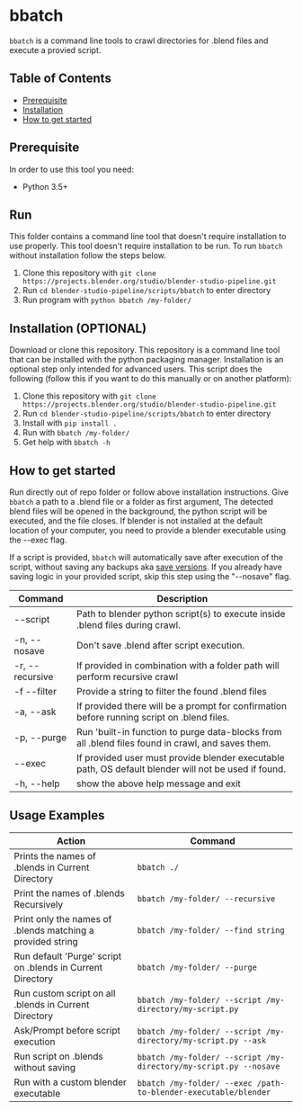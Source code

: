 # bbatch
`bbatch` is a command line tools to crawl directories for .blend files and execute a provied script.
## Table of Contents
- [Prerequisite](#prerequisite)
- [Installation](#installation)
- [How to get started](#how-to-get-started)

## Prerequisite
In order to use this tool you need:
- Python 3.5+

## Run 
This folder contains a command line tool that doesn't require installation to use properly. This tool doesn't require installation to be run. To run `bbatch` without installation follow the steps below.
1. Clone this repository with `git clone https://projects.blender.org/studio/blender-studio-pipeline.git`
2. Run `cd blender-studio-pipeline/scripts/bbatch` to enter directory
3. Run program with `python bbatch /my-folder/` 


## Installation (OPTIONAL)
Download or clone this repository. This repository is a command line tool that can be installed with the python packaging manager. Installation is an optional step only intended for advanced users.
This script does the following (follow this if you want to do this manually or on another platform):

1. Clone this repository with `git clone https://projects.blender.org/studio/blender-studio-pipeline.git`
2. Run `cd blender-studio-pipeline/scripts/bbatch` to enter directory
3. Install with `pip install .`
4. Run with `bbatch /my-folder/`
5. Get help with `bbatch -h`

## How to get started
Run directly out of repo folder or follow above installation instructions. Give `bbatch` a path to a .blend file or a folder as first argument, The detected blend files will be opened in the background, the python script will be executed, and the file closes. If blender is not installed at the default location of your computer, you need to provide a blender executable using the --exec flag.

If a script is provided, `bbatch` will automatically save after execution of the script, without saving any backups aka [save versions](https://docs.blender.org/manual/en/latest/editors/preferences/save_load.html#:~:text=of%20using%20characters.-,Save%20Versions,-Number%20of%20versions). If you already have saving logic in your provided script, skip this step using the "--nosave" flag.

| Command      | Description |
| ----------- | ----------- |
| --script| Path to blender python script(s) to execute inside .blend files during crawl.|
|  -n, --nosave|Don't save .blend after script execution.|
| -r, --recursive| If provided in combination with a folder path will perform recursive crawl|
| -f  --filter| Provide a string to filter the found .blend files|
| -a, --ask| If provided there will be a prompt for confirmation before running script on .blend files.|
| -p, --purge| Run 'built-in function to purge data-blocks from all .blend files found in crawl, and saves them.|
| --exec| If provided user must provide blender executable path, OS default blender will not be used if found.|
| -h, --help| show the above help message and exit|


## Usage Examples

| Action | Command |
| ----------- | ----------- |
|Prints the names of .blends in Current Directory  | `bbatch ./` |
|Print the names of .blends Recursively | `bbatch /my-folder/ --recursive` | 
|Print only the names of .blends matching a provided string |`bbatch /my-folder/ --find string`|
|Run default 'Purge' script on .blends in Current Directory |`bbatch /my-folder/ --purge`|
|Run custom script on all .blends in Current Directory |`bbatch /my-folder/ --script /my-directory/my-script.py`|
|Ask/Prompt before script execution|`bbatch /my-folder/ --script /my-directory/my-script.py --ask`|
|Run script on .blends without saving |`bbatch /my-folder/ --script /my-directory/my-script.py --nosave` |
|Run with a custom blender executable|`bbatch /my-folder/ --exec /path-to-blender-executable/blender`|

